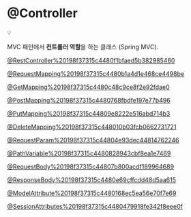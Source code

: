 # @Controller

<aside>
💡

MVC 패턴에서 **컨트롤러 역할**을 하는 클래스 (Spring MVC).

</aside>

[@RestController%20198f37315c4480f1bfaed5b382985460](@RestController%20198f37315c4480f1bfaed5b382985460)

[@RequestMapping%20198f37315c4480b1a4d1e468ce4498be](@RequestMapping%20198f37315c4480b1a4d1e468ce4498be)

[@GetMapping%20198f37315c4480c48c9ce8f2e92fdae0](@GetMapping%20198f37315c4480c48c9ce8f2e92fdae0)

[@PostMapping%20198f37315c4480768fbdfe197e77b496](@PostMapping%20198f37315c4480768fbdfe197e77b496)

[@PutMapping%20198f37315c44809e8222e516abd714b3](@PutMapping%20198f37315c44809e8222e516abd714b3)

[@DeleteMapping%20198f37315c448010b03fcb0662731721](@DeleteMapping%20198f37315c448010b03fcb0662731721)

[@RequestParam%20198f37315c44804e93dec44814762246](@RequestParam%20198f37315c44804e93dec44814762246)

[@PathVariable%20198f37315c4480828943cbf8ea1e7469](@PathVariable%20198f37315c4480828943cbf8ea1e7469)

[@RequestBody%20198f37315c44807b800acdf189964689](@RequestBody%20198f37315c44807b800acdf189964689)

[@ResponseBody%20198f37315c4480e69cffcdd48d5aa615](@ResponseBody%20198f37315c4480e69cffcdd48d5aa615)

[@ModelAttribute%20198f37315c4480168ec5ea56e70f7e69](@ModelAttribute%20198f37315c4480168ec5ea56e70f7e69)

[@SessionAttributes%20198f37315c4480479918fe342f8eee0f](@SessionAttributes%20198f37315c4480479918fe342f8eee0f)